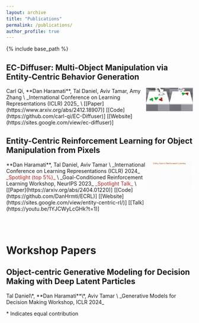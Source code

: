 ```yaml
---
layout: archive
title: "Publications"
permalink: /publications/
author_profile: true
---
```


[//]: # ({% if site.author.googlescholar %})
[//]: # (  <div class="wordwrap">You can also find my articles on <a href="{{site.author.googlescholar}}">my Google Scholar profile</a>.</div>)
[//]: # ({% endif %})

{% include base_path %}

<h2> EC-Diffuser: Multi-Object Manipulation via Entity-Centric Behavior Generation </h2>
<img align="right" src="../images/ecdiffuser_clip.gif" width="25%">
Carl Qi, **Dan Haramati**, Tal Daniel, Aviv Tamar, Amy Zhang \
_International Conference on Learning Representations (ICLR) 2025_ \
[[Paper](https://www.arxiv.org/abs/2412.18907)]  [[Code](https://github.com/carl-qi/EC-Diffuser)]  [[Website](https://sites.google.com/view/ec-diffuser)]

<h2> Entity-Centric Reinforcement Learning for Object Manipulation from Pixels </h2>
<img align="right" src="../images/ecrl_clip.gif" width="25%">
**Dan Haramati**, Tal Daniel, Aviv Tamar \
_International Conference on Learning Representations (ICLR) 2024_ <span style="color:firebrick"> _Spotlight (top 5%)_ </span> \
_Goal-Conditioned Reinforcement Learning Workshop, NeurIPS 2023_ <span style="color:firebrick"> _Spotlight Talk_ </span> \
[[Paper](https://arxiv.org/abs/2404.01220)]  [[Code](https://github.com/DanHrmti/ECRL)]  [[Website](https://sites.google.com/view/entity-centric-rl/)]  [[Talk](https://youtu.be/1YJCWyLcGHk?t=1)]

<br/><br/>
<h1> Workshop Papers </h1>

<h2> Object-centric Generative Modeling for Decision Making with Deep Latent Particles </h2>
Tal Daniel\*, **Dan Haramati**\*, Aviv Tamar \
_Generative Models for Decision Making Workshop, ICLR 2024_

\* Indicates equal contribution

